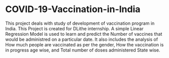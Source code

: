 # COVID-19-Vaccination-in-India
This project deals with study of development of vaccination program in India. This Project is created for DLithe internship.
A simple Linear Regression Model is used to learn and predict the Number of vaccines that would be administred on a particular date.
It also includes the analysis of How much people are vaccinated as per the gender, How the vaccination is in progress age wise, and Total number of doses administered State wise.
